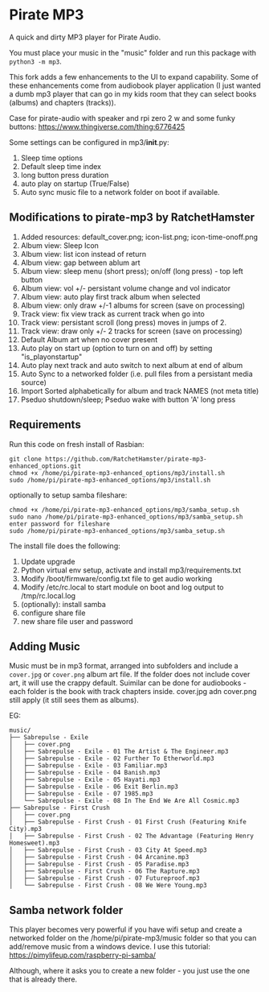 # Pirate MP3

A quick and dirty MP3 player for Pirate Audio.

You must place your music in the "music" folder and run this package with `python3 -m mp3`.

This fork adds a few enhancements to the UI to expand capability. Some of these enhancements come from audiobook player application (I just wanted a dumb mp3 player that can go in my kids room that they can select books (albums) and chapters (tracks)). 

Case for pirate-audio with speaker and rpi zero 2 w and some funky buttons: https://www.thingiverse.com/thing:6776425

Some settings can be configured in mp3/__init__.py:
1. Sleep time options
2. Default sleep time index
3. long button press duration
4. auto play on startup (True/False)
5. Auto sync music file to a network folder on boot if available. 

## Modifications to pirate-mp3 by RatchetHamster
1. Added resources: default_cover.png; icon-list.png; icon-time-onoff.png
2. Album view: Sleep Icon
3. Album view: list icon instead of return
4. Album view: gap between ablum art
5. Album view: sleep menu (short press); on/off (long press) - top left button
6. Album view: vol +/- persistant volume change and vol indicator
7. Album view: auto play first track album when selected
8. Album view: only draw +/-1 albums for screen (save on processing)
9. Track view: fix view track as current track when go into
10. Track view: persistant scroll (long press) moves in jumps of 2. 
11. Track view: draw only +/- 2 tracks for screen (save on processing)
12. Default Album art when no cover present
13. Auto play on start up (option to turn on and off) by setting "is_playonstartup"
14. Auto play next track and auto switch to next album at end of album
15. Auto Sync to a networked folder (i.e. pull files from a persistant media source)
16. Import Sorted alphabetically for album and track NAMES (not meta title)
17. Pseduo shutdown/sleep; Pseduo wake with button 'A' long press

## Requirements

Run this code on fresh install of Rasbian: 
```
git clone https://github.com/RatchetHamster/pirate-mp3-enhanced_options.git
chmod +x /home/pi/pirate-mp3-enhanced_options/mp3/install.sh
sudo /home/pi/pirate-mp3-enhanced_options/mp3/install.sh
```
optionally to setup samba fileshare:
```
chmod +x /home/pi/pirate-mp3-enhanced_options/mp3/samba_setup.sh
sudo nano /home/pi/pirate-mp3-enhanced_options/mp3/samba_setup.sh
enter password for fileshare
sudo /home/pi/pirate-mp3-enhanced_options/mp3/samba_setup.sh
```
The install file does the following:
1. Update upgrade
2. Python virtual env setup, activate and install mp3/requirements.txt
3. Modify /boot/firmware/config.txt file to get audio working
4. Modify /etc/rc.local to start module on boot and log output to /tmp/rc.local.log
5. (optionally): install samba
6. configure share file
7. new share file user and password

## Adding Music

Music must be in mp3 format, arranged into subfolders and include a `cover.jpg` or `cover.png` album art file. If the folder does not include cover art, it will use the crappy default. 
Suimilar can be done for audiobooks - each folder is the book with track chapters inside. cover.jpg adn cover.png still apply (it still sees them as albums). 

EG:

```
music/
├── Sabrepulse - Exile
│   ├── cover.png
│   ├── Sabrepulse - Exile - 01 The Artist & The Engineer.mp3
│   ├── Sabrepulse - Exile - 02 Further To Etherworld.mp3
│   ├── Sabrepulse - Exile - 03 Familiar.mp3
│   ├── Sabrepulse - Exile - 04 Banish.mp3
│   ├── Sabrepulse - Exile - 05 Hayati.mp3
│   ├── Sabrepulse - Exile - 06 Exit Berlin.mp3
│   ├── Sabrepulse - Exile - 07 1985.mp3
│   └── Sabrepulse - Exile - 08 In The End We Are All Cosmic.mp3
├── Sabrepulse - First Crush
│   ├── cover.png
│   ├── Sabrepulse - First Crush - 01 First Crush (Featuring Knife City).mp3
│   ├── Sabrepulse - First Crush - 02 The Advantage (Featuring Henry Homesweet).mp3
│   ├── Sabrepulse - First Crush - 03 City At Speed.mp3
│   ├── Sabrepulse - First Crush - 04 Arcanine.mp3
│   ├── Sabrepulse - First Crush - 05 Paradise.mp3
│   ├── Sabrepulse - First Crush - 06 The Rapture.mp3
│   ├── Sabrepulse - First Crush - 07 Futureproof.mp3
│   └── Sabrepulse - First Crush - 08 We Were Young.mp3
```

## Samba network folder

This player becomes very powerful if you have wifi setup and create a networked folder on the /home/pi/pirate-mp3/music folder so that you can add/remove music from a windows device. I use this tutorial:
https://pimylifeup.com/raspberry-pi-samba/

Although, where it asks you to create a new folder - you just use the one that is already there. 

